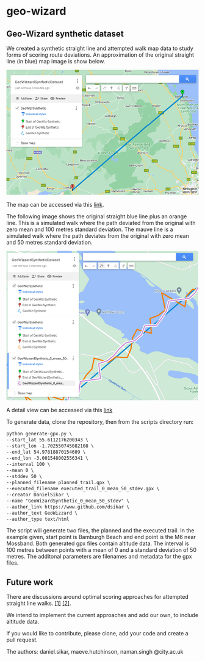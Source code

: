 # geo-wizard
## Geo-Wizard synthetic dataset

We created a synthetic straight line and attempted walk map data to study forms of scoring route deviations. An approximation of the original straight line (in blue) map image is show below.

![Planned straight line](images/straight-line-map.png)

The map can be accessed via this [link](https://www.google.com/maps/d/edit?mid=1CEfPsf9b0YsAvp4JIoxUAg_aD2j7FdE&ll=55.171963961229764%2C-1.6774702774991779&z=9).

The following image shows the original straight blue line plus an orange line. This is a simulated walk where the path deviated from the original with zero mean and 100 metres standard deviation. The mauve line is a simulated walk where the path deviates from the original with zero mean and 50 metres standard deviation.

![Added attempted walks](images/straight-line-and-walksx2_0_mean_100_stdev_50_stdev.png)

A detail view can be accessed via this [link](https://www.google.com/maps/d/edit?mid=1CEfPsf9b0YsAvp4JIoxUAg_aD2j7FdE&ll=55.20287313889983%2C-2.5403373008985253&z=15)

To generate data, clone the repository, then from the scripts directory run:

```
python generate-gpx.py \
--start_lat 55.6112176200343 \
--start_lon -1.702550745082108 \
--end_lat 54.97818870154609 \
--end_lon -3.001548002556341 \
--interval 100 \
--mean 0 \
--stddev 50 \
--planned_filename planned_trail.gpx \
--executed_filename executed_trail_0_mean_50_stdev.gpx \
--creator DanielSikar \
--name "GeoWizardSynthetic_0_mean_50_stdev" \
--author_link https://www.github.com/dsikar \
--author_text GeoWizzard \
--author_type text/html   
```

The script will generate two files, the planned and the executed trail. In the example given, start point is Bamburgh Beach and end point is the M6 near Mossband. Both generated gpx files contain altitude data. The interval is 100 metres between points with a mean of 0 and a standard deviation of 50 metres. The additonal parameters are filenames and metadata for the gpx files.

## Future work

There are discussions around optimal scoring approaches for attempted straight line walks. [[1]](https://gis.stackexchange.com/questions/16322/measuring-straightness-of-curve-segment-represented-as-polyline) [[2]](https://www.reddit.com/r/GeoWizard/comments/nz7exq/a_better_way_to_rank_missions/). 

We intend to implement the current approaches and add our own, to include altitude data. 

If you would like to contribute, please clone, add your code and create a pull request.

The authors: daniel.sikar, maeve.hutchinson, naman.singh @city.ac.uk




